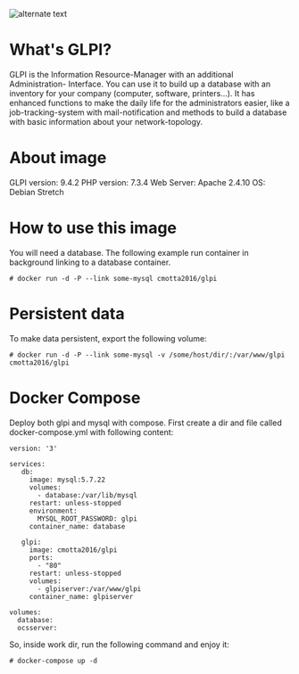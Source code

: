 ![alternate text](https://raw.githubusercontent.com/glpi-project/glpi/master/pics/logos/logo-GLPI-250-black.png)
# What's GLPI?
GLPI is the Information Resource-Manager with an additional Administration- Interface. You can use it to build up a database with an inventory for your company (computer, software, printers...). It has enhanced functions to make the daily life for the administrators easier, like a job-tracking-system with mail-notification and methods to build a database with basic information about your network-topology.

# About image
GLPI version: 9.4.2
PHP version: 7.3.4
Web Server: Apache 2.4.10
OS: Debian Stretch

# How to use this image
You will need a database. The following example run container in background linking to a database container.
```
# docker run -d -P --link some-mysql cmotta2016/glpi
```
# Persistent data
To make data persistent, export the following volume:
```
# docker run -d -P --link some-mysql -v /some/host/dir/:/var/www/glpi cmotta2016/glpi
```
# Docker Compose
Deploy both glpi and mysql with compose.
First create a dir and file called docker-compose.yml with following content:
```
version: '3'

services:
   db:
     image: mysql:5.7.22
     volumes:
       - database:/var/lib/mysql
     restart: unless-stopped
     environment:
       MYSQL_ROOT_PASSWORD: glpi
     container_name: database

   glpi:
     image: cmotta2016/glpi
     ports:
       - "80"
     restart: unless-stopped
     volumes:
       - glpiserver:/var/www/glpi
     container_name: glpiserver
     
volumes:
  database:
  ocsserver:
```

So, inside work dir, run the following command and enjoy it:
```
# docker-compose up -d
```

